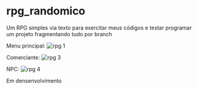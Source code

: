 # rpg_randomico
 Um RPG simples via texto para exercitar meus códigos e testar programar um projeto fragmentando tudo por branch
 
 
 Menu principal:
![rpg 1](https://user-images.githubusercontent.com/65574850/90199292-b17a9100-ddaa-11ea-9eaa-1276756c9051.png)


Comerciante:
![rpg 3](https://user-images.githubusercontent.com/65574850/90199301-ba6b6280-ddaa-11ea-9685-991a2cf9426a.png)


NPC:
![rpg 4](https://user-images.githubusercontent.com/65574850/90199311-c1927080-ddaa-11ea-859f-95a28b229c99.png)

 
Em densenvolvimento
